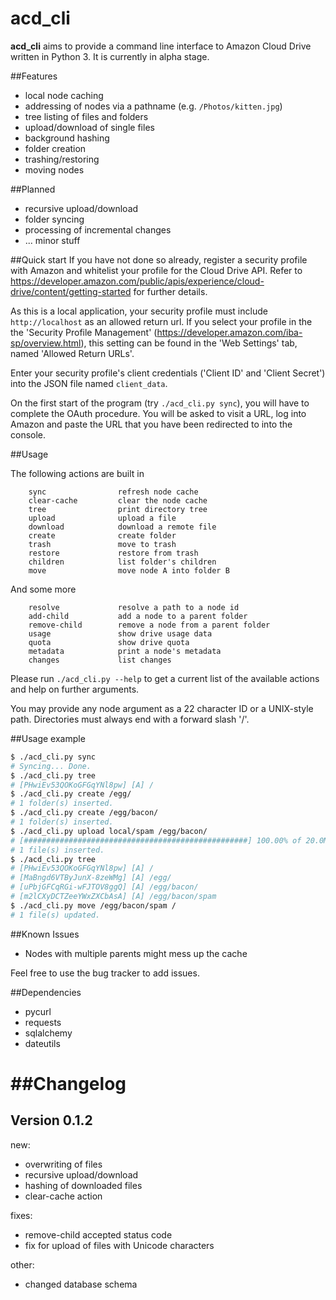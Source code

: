 acd_cli
=======

**acd_cli** aims to provide a command line interface to Amazon Cloud Drive written in Python 3. It is currently in alpha stage.

##Features

 * local node caching
 * addressing of nodes via a pathname (e.g. `/Photos/kitten.jpg`)
 * tree listing of files and folders
 * upload/download of single files 
 * background hashing
 * folder creation
 * trashing/restoring
 * moving nodes

##Planned

 * recursive upload/download
 * folder syncing
 * processing of incremental changes
 * ... minor stuff

##Quick start
If you have not done so already, register a security profile with Amazon and whitelist your profile for the Cloud Drive API. Refer to https://developer.amazon.com/public/apis/experience/cloud-drive/content/getting-started for further details.

As this is a local application, your security profile must include ``http://localhost`` as an allowed return url.
If you select your profile in the the 'Security Profile Management' (https://developer.amazon.com/iba-sp/overview.html), this setting can be found in the 'Web Settings' tab, named 'Allowed Return URLs'.

Enter your security profile's client credentials ('Client ID' and 'Client Secret') into the JSON file named `client_data`. 

On the first start of the program (try ``./acd_cli.py sync``), you will have to complete the OAuth procedure.
You will be asked to visit a URL, log into Amazon and paste the URL that you have been redirected to into the console.


##Usage

The following actions are built in

```
    sync                refresh node cache
    clear-cache         clear the node cache
    tree                print directory tree
    upload              upload a file
    download            download a remote file
    create              create folder
    trash               move to trash
    restore             restore from trash
    children            list folder's children
    move                move node A into folder B
```
And some more
```
    resolve             resolve a path to a node id
    add-child           add a node to a parent folder
    remove-child        remove a node from a parent folder
    usage               show drive usage data
    quota               show drive quota
    metadata            print a node's metadata
    changes             list changes
```

Please run ```./acd_cli.py --help``` to get a current list of the available actions and help on further arguments.

You may provide any node argument as a 22 character ID or a UNIX-style path. Directories must always end with a forward slash '/'. 

##Usage example

```bash
$ ./acd_cli.py sync
# Syncing... Done.
$ ./acd_cli.py tree
# [PHwiEv53QOKoGFGqYNl8pw] [A] /
$ ./acd_cli.py create /egg/
# 1 folder(s) inserted.
$ ./acd_cli.py create /egg/bacon/
# 1 folder(s) inserted.
$ ./acd_cli.py upload local/spam /egg/bacon/
# [##################################################] 100.00% of 20.0MiB
# 1 file(s) inserted.
$ ./acd_cli.py tree
# [PHwiEv53QOKoGFGqYNl8pw] [A] /
# [MaBngd6VTByJunX-8zeWMg] [A] /egg/
# [uPbjGFCqRGi-wFJTOV8ggQ] [A] /egg/bacon/
# [m2lCXyDCTZeeYWxZXCbAsA] [A] /egg/bacon/spam
$ ./acd_cli.py move /egg/bacon/spam /
# 1 file(s) updated.
```


##Known Issues

 * Nodes with multiple parents might mess up the cache

Feel free to use the bug tracker to add issues.

##Dependencies
* pycurl
* requests
* sqlalchemy
* dateutils

##Changelog
=========

## Version 0.1.2
new:
 * overwriting of files
 * recursive upload/download
 * hashing of downloaded files
 * clear-cache action

fixes:
 * remove-child accepted status code
 * fix for upload of files with Unicode characters
 
other:
 * changed database schema
